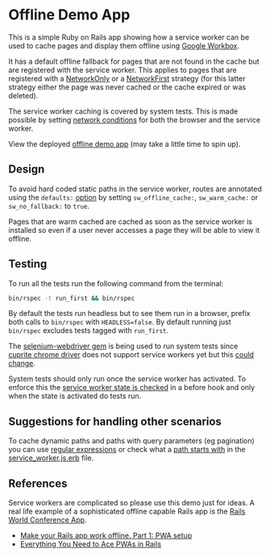 # Offline Demo App

This is a simple Ruby on Rails app showing how a service worker can be used to cache pages and display them offline using [Google Workbox](https://developer.chrome.com/docs/workbox).

It has a default offline fallback for pages that are not found in the cache but are registered with the service worker. This applies to pages that are registered with a [NetworkOnly](https://developer.chrome.com/docs/workbox/modules/workbox-strategies#network_only) or a [NetworkFirst](https://developer.chrome.com/docs/workbox/modules/workbox-strategies#network_first_network_falling_back_to_cache) strategy (for this latter strategy either the page was never cached or the cache expired or was deleted).

The service worker caching is covered by system tests. This is made possible by setting [network conditions](https://github.com/jpawlyn/offline-demo-app/blob/main/spec/support/network_conditions.rb) for both the browser and the service worker.

View the deployed [offline demo app](https://offline-demo-app.onrender.com/) (may take a little time to spin up).

## Design

To avoid hard coded static paths in the service worker, routes are annotated using the `defaults:` [option](https://guides.rubyonrails.org/routing.html#defining-default-parameters) by setting `sw_offline_cache:`, `sw_warm_cache:` or `sw_no_fallback:` to `true`.

Pages that are warm cached are cached as soon as the service worker is installed so even if a user never accesses a page they will be able to view it offline.

## Testing

To run all the tests run the following command from the terminal:
```sh
bin/rspec -t run_first && bin/rspec
```

By default the tests run headless but to see them run in a browser, prefix both calls to `bin/rspec` with `HEADLESS=false`. By default running just `bin/rspec` excludes tests tagged with `run_first`.

The [selenium-webdriver gem](https://github.com/SeleniumHQ/selenium/tree/trunk/rb#selenium-webdriver) is being used to run system tests since [cuprite chrome driver](https://github.com/rubycdp/cuprite) does not support service workers yet but this [could change](https://github.com/rubycdp/ferrum/pull/391).

System tests should only run once the service worker has activated. To enforce this the [service worker state is checked](https://github.com/jpawlyn/offline-demo-app/blob/main/spec/support/selenium_setup.rb) in a before hook and only when the state is activated do tests run.

## Suggestions for handling other scenarios

To cache dynamic paths and paths with query parameters (eg pagination) you can use [regular expressions](https://developer.chrome.com/docs/workbox/modules/workbox-routing#how_to_register_a_regular_expression_route) or check what a [path starts with](https://developer.chrome.com/docs/workbox/modules/workbox-strategies#network_first_network_falling_back_to_cache) in the [service_worker.js.erb](https://github.com/jpawlyn/offline-demo-app/blob/main/app/views/pwa/service_worker.js.erb) file.

## References

Service workers are complicated so please use this demo just for ideas. A real life example of a sophisticated offline capable Rails app is the [Rails World Conference App](https://github.com/TelosLabs/rails-world).

* [Make your Rails app work offline. Part 1: PWA setup](https://alicia-paz.medium.com/make-your-rails-app-work-offline-part-1-pwa-setup-3abff8666194)
* [Everything You Need to Ace PWAs in Rails](https://blog.codeminer42.com/everything-you-need-to-ace-pwas/)

